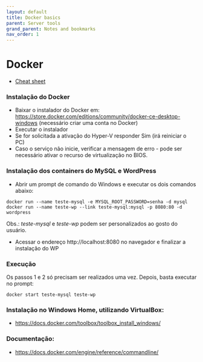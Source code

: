 ```yaml
---
layout: default
title: Docker basics
parent: Server tools
grand_parent: Notes and bookmarks
nav_order: 1
---
```


# Docker

+ [Cheat sheet](Docker-cheatsheet)

### Instalação do Docker

+ Baixar o instalador do Docker em: https://store.docker.com/editions/community/docker-ce-desktop-windows
(necessário criar uma conta no Docker)
+ Executar o instalador
+ Se for solicitada a ativação do Hyper-V responder Sim (irá reiniciar o PC)
+ Caso o serviço não inicie, verificar a mensagem de erro - pode ser necessário ativar o recurso de virtualização no BIOS.

### Instalação dos containers do MySQL e WordPress

+ Abrir um prompt de comando do Windows e executar os dois comandos abaixo:

```
docker run --name teste-mysql -e MYSQL_ROOT_PASSWORD=senha -d mysql
docker run --name teste-wp --link teste-mysql:mysql -p 8080:80 -d wordpress
```

Obs.: *teste-mysql* e *teste-wp* podem ser personalizados ao gosto do usuário.

+ Acessar o endereço http://localhost:8080 no navegador e finalizar a instalação do WP

### Execução

Os passos 1 e 2 só precisam ser realizados uma vez. Depois, basta executar no prompt:

`docker start teste-mysql teste-wp`

### Instalação no Windows Home, utilizando VirtualBox:

+ https://docs.docker.com/toolbox/toolbox_install_windows/


### Documentação:

+ https://docs.docker.com/engine/reference/commandline/
